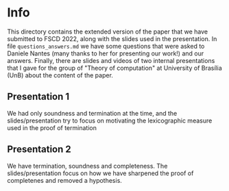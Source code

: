 # Info
This directory contains the extended version of the paper that we have submitted to
FSCD 2022, along with the slides used in the presentation. In file
`questions_answers.md` we have some questions that were asked to Daniele Nantes (many thanks to her for
presenting our work!) and our answers. Finally, there are slides
and videos of two internal presentations that I gave for the group of "Theory of
computation" at University of Brasília (UnB) about the content of the paper.


## Presentation 1
We had only soundness and termination at the time, and the
slides/presentation try to focus on motivating the lexicographic measure used in the
proof of termination   

## Presentation 2 
We have termination, soundness and completeness. The slides/presentation focus on how
we have sharpened the proof of completenes and removed a hypothesis.
